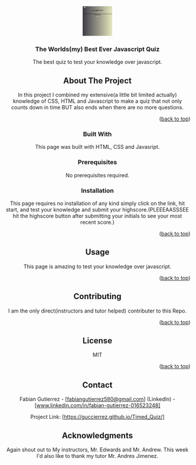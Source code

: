 
<a name="readme-top"></a>

<!-- PROJECT LOGO -->
<br />
<div align="center">
  <a href="https://guccierrez.github.io/Password_generator/">
    <img src= "./TimedQuizScreenshot.png" alt="Logo" width="80" height="80">
  </a>

  <h3 align="center">The Worlds(my) Best Ever Javascript Quiz</h3>

  <p align="center">
    The best quiz to test your knowledge over javascript.
    <br />



<!-- ABOUT THE PROJECT -->
## About The Project

In this project I combined my extensive(a little bit limited actually) knowledge of CSS, HTML and Javascript to make a quiz that not only counts down in time BUT also ends when there are no more questions.



<p align="right">(<a href="#readme-top">back to top</a>)</p>



### Built With

This page was built with HTML, CSS and Javasript.



### Prerequisites


No prerequisites required.

### Installation

This page requires no installation of any kind simply click on the link, hit start, and test your knowledge and submit your highscore.(PLEEEAASSSEE hit the highscore button after submitting your initials to see your most recent score.)

<p align="right">(<a href="#readme-top">back to top</a>)</p>



<!-- USAGE EXAMPLES -->
## Usage
This page is amazing to test your knowledge over javascript.
<p align="right">(<a href="#readme-top">back to top</a>)</p>





<!-- CONTRIBUTING -->
## Contributing

I am the only direct(instructors and tutor helped) contributer to this Repo.

<p align="right">(<a href="#readme-top">back to top</a>)</p>



<!-- LICENSE -->
## License

MIT 

<p align="right">(<a href="#readme-top">back to top</a>)</p>



<!-- CONTACT -->
## Contact

Fabian Gutierrez - [fabiangutierrez580@gmail.com]
(LinkedIn) - [www.linkedin.com/in/fabian-gutierrez-016523248]


Project Link: [https://guccierrez.github.io/Timed_Quiz/]






<!-- ACKNOWLEDGMENTS -->
## Acknowledgments
Again shout out to My instructors, Mr. Edwards and Mr. Andrew. This week I'd also like to thank my tutor Mr. Andres Jimenez.


<!-- MARKDOWN LINKS & IMAGES -->
